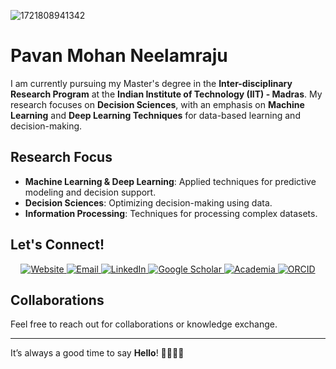 ![1721808941342](https://github.com/user-attachments/assets/f587cfc1-f6bc-4374-adfe-6d3ad687473f)

# Pavan Mohan Neelamraju

I am currently pursuing my Master's degree in the **Inter-disciplinary Research Program** at the **Indian Institute of Technology (IIT) - Madras**. My research focuses on **Decision Sciences**, with an emphasis on **Machine Learning** and **Deep Learning Techniques** for data-based learning and decision-making.

## Research Focus
- **Machine Learning & Deep Learning**: Applied techniques for predictive modeling and decision support.
- **Decision Sciences**: Optimizing decision-making using data.
- **Information Processing**: Techniques for processing complex datasets.

## Let's Connect!
<p align="center">
  <a href="https://pavanmohan.netlify.app" target="_blank">
    <img src="https://img.shields.io/badge/Website-pavanmohan.netlify.app-blue" alt="Website" />
  </a>
  <a href="mailto:npavanmohan3@gmail.com" target="_blank">
    <img src="https://img.shields.io/badge/Email-npavanmohan3@gmail.com-blue" alt="Email" />
  </a>
  <a href="https://www.linkedin.com/in/npm/" target="_blank">
    <img src="https://img.shields.io/badge/LinkedIn-PavanMohanNeelamraju-blue" alt="LinkedIn" />
  </a>
  <a href="https://scholar.google.com/citations?hl=en&user=yuekgfEAAAAJ" target="_blank">
    <img src="https://img.shields.io/badge/Google%20Scholar-PavanMohanNeelamraju-blue" alt="Google Scholar" />
  </a>
  <a href="https://iim.academia.edu/PavanMohanNeelamraju" target="_blank">
    <img src="https://img.shields.io/badge/Academia-PavanMohanNeelamraju-blue" alt="Academia" />
  </a>
  <a href="https://orcid.org/0000-0001-9626-6556" target="_blank">
    <img src="https://img.shields.io/badge/ORCID-0000--0001--9626--6556-blue" alt="ORCID" />
  </a>
</p>

## Collaborations
Feel free to reach out for collaborations or knowledge exchange.

---
It’s always a good time to say **Hello**! 👋🏽🙂📩

